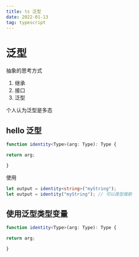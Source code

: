 ```yaml
---
title: ts 泛型
date: 2022-01-13
tag: typescript
---
```


# 泛型

抽象的思考方式

1. 继承
2. 接口
3. 泛型

个人认为泛型是多态

##  hello 泛型
``` ts
function identity<Type>(arg: Type): Type {

return arg;

}
```

使用
``` ts
let output = identity<string>("myString");
let output = identity("myString"); // 可以类型推断
```

## 使用泛型类型变量
```ts
function identity<Type>(arg: Type): Type {

return arg;

}
```